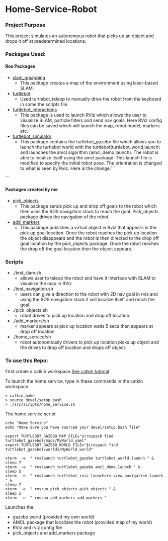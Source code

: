 # Home-Service-Robot
### Project Purpose
This project simulates an autonomous robot that picks up an object and drops it off at predetermined locations. 

### Packages Used:
#### Ros Packages
* [slam_gmapping](https://github.com/ros-perception/slam_gmapping)
  * This package creates a map of the environment using laser-based SLAM.
* [turtlebot](https://github.com/turtlebot/turtlebot)
  * Used turtlebot_teleop  to manually drive the robot from the keyboard in some the scripts file.
* [turtlebot_interactions](https://github.com/turtlebot/turtlebot_interactions)
   * This package is used to launch RViz which allows the user to visualize SLAM, particle filters and send nav goals. Here RViz config files can be saved which will launch the map, robot model, markers etc.
* [turtlebot_simulator](https://github.com/turtlebot/turtlebot_simulator)
  * This package contains the turtlebot_gazebo file which allows you to launch the turtlebot world  with the turtlebot(turtlebot_world.launch) and launches the amcl algorithm (amcl_demo.launch). The robot is able to localize itself using the amcl package. This launch file is modified to specify the initial robot pose. The orientation is changed to what is seen by Rviz. Here is the change:```
<arg name="initial_pose_x" default="0.0"/>
<arg name="initial_pose_y" default="0.0"/>
<arg name="initial_pose_a" default="-1.57"/>
```

#### Packages created by me
* [pick_objects](https://github.com/mkhanna15/HomeServiceRobot/tree/master/pick_objects)
  * This package sends pick up and drop off goals to the robot which then uses the ROS navigation stack to reach the goal. Pick_objects package drives the navigation of the robot.
* [add_markers](https://github.com/mkhanna15/HomeServiceRobot/tree/master/add_markers)
  * This package publishes a virtual object in Rviz that appears in the pick up goal location. Once the robot reaches the pick up location the object disappears and the robot is then directed to the drop off goal location by the pick_objects package. Once the robot reaches the drop off the goal location then the object appears. 

### Scripts
* ./test_slam.sh
   * allows user to teleop the robot and have it interface with SLAM to visualize the map in RViz
* ./test_navigation.sh
  * users can give a direction to the robot with 2D nav goal in rviz and using the ROS navigation stack it will localize itself and reach the goal.
* ./pick_objects.sh
  * robot drives to pick up location and drop off location.
* ./add_markers/sh
  * marker appears at pick up location waits 5 secs then appears at drop off location
* ./home_service/sh
  * robot autonomously drivers to pick up location picks up object and the drives to drop off location and drops off object. 

### To use this Repo:

First create a catkin workspace
[See catkin tutorial](http://wiki.ros.org/ROS/Tutorials/catkin/CreateWorkspace)

To launch the home service, type in these commands in the catkin workspace. 
```
> catkin_make
> source devel/setup.bash
> ./src/scripts/home_service.sh
```

The home service script
```
echo "Home Service"
echo "Make sure you have sourced your devel/setup.bash file"

export TURTLEBOT_GAZEBO_MAP_FILE="$(rospack find turtlebot_gazebo)/maps/MyWorld.yaml"
export TURTLEBOT_GAZEBO_WORLD_FILE="$(rospack find turtlebot_gazebo)/worlds/MyWorld.world"

xterm  -e  " roslaunch turtlebot_gazebo turtlebot_world.launch " &
sleep 7
xterm  -e  " roslaunch turtlebot_gazebo amcl_demo.launch " &
sleep 5
xterm  -e  " roslaunch turtlebot_rviz_launchers view_navigation.launch " &
sleep 7
xterm  -e  " rosrun pick_objects pick_objects " &
sleep 5
xterm  -e  " rosrun add_markers add_markers "
```

Launches the:
* gazebo world (provided my own world)
* AMCL package that localizes the robot (provided map of my world)
* RViz and rviz config file
* pick_objects and add_markers package
